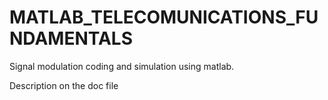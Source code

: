 # MATLAB_TELECOMUNICATIONS_FUNDAMENTALS
Signal modulation coding and simulation using matlab.

Description on the doc file
